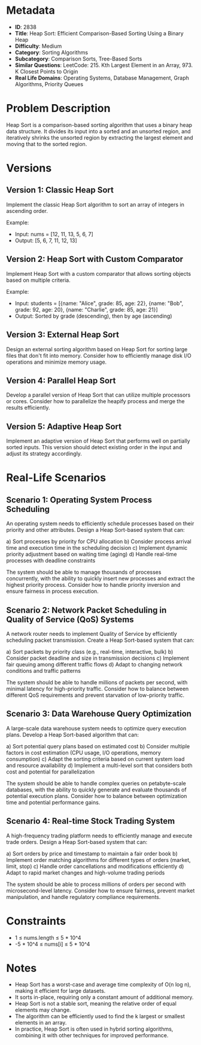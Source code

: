 # Metadata

- **ID**: 2838
- **Title**: Heap Sort: Efficient Comparison-Based Sorting Using a Binary Heap
- **Difficulty**: Medium
- **Category**: Sorting Algorithms
- **Subcategory**: Comparison Sorts, Tree-Based Sorts
- **Similar Questions**: LeetCode: 215. Kth Largest Element in an Array, 973. K Closest Points to Origin
- **Real Life Domains**: Operating Systems, Database Management, Graph Algorithms, Priority Queues

# Problem Description

Heap Sort is a comparison-based sorting algorithm that uses a binary heap data structure. It divides its input into a sorted and an unsorted region, and iteratively shrinks the unsorted region by extracting the largest element and moving that to the sorted region.

# Versions

## Version 1: Classic Heap Sort

Implement the classic Heap Sort algorithm to sort an array of integers in ascending order.

Example:
- Input: nums = [12, 11, 13, 5, 6, 7]
- Output: [5, 6, 7, 11, 12, 13]

## Version 2: Heap Sort with Custom Comparator

Implement Heap Sort with a custom comparator that allows sorting objects based on multiple criteria.

Example:
- Input: students = [{name: "Alice", grade: 85, age: 22}, {name: "Bob", grade: 92, age: 20}, {name: "Charlie", grade: 85, age: 21}]
- Output: Sorted by grade (descending), then by age (ascending)

## Version 3: External Heap Sort

Design an external sorting algorithm based on Heap Sort for sorting large files that don't fit into memory. Consider how to efficiently manage disk I/O operations and minimize memory usage.

## Version 4: Parallel Heap Sort

Develop a parallel version of Heap Sort that can utilize multiple processors or cores. Consider how to parallelize the heapify process and merge the results efficiently.

## Version 5: Adaptive Heap Sort

Implement an adaptive version of Heap Sort that performs well on partially sorted inputs. This version should detect existing order in the input and adjust its strategy accordingly.

# Real-Life Scenarios

## Scenario 1: Operating System Process Scheduling

An operating system needs to efficiently schedule processes based on their priority and other attributes. Design a Heap Sort-based system that can:

a) Sort processes by priority for CPU allocation
b) Consider process arrival time and execution time in the scheduling decision
c) Implement dynamic priority adjustment based on waiting time (aging)
d) Handle real-time processes with deadline constraints

The system should be able to manage thousands of processes concurrently, with the ability to quickly insert new processes and extract the highest priority process. Consider how to handle priority inversion and ensure fairness in process execution.

## Scenario 2: Network Packet Scheduling in Quality of Service (QoS) Systems

A network router needs to implement Quality of Service by efficiently scheduling packet transmission. Create a Heap Sort-based system that can:

a) Sort packets by priority class (e.g., real-time, interactive, bulk)
b) Consider packet deadline and size in transmission decisions
c) Implement fair queuing among different traffic flows
d) Adapt to changing network conditions and traffic patterns

The system should be able to handle millions of packets per second, with minimal latency for high-priority traffic. Consider how to balance between different QoS requirements and prevent starvation of low-priority traffic.

## Scenario 3: Data Warehouse Query Optimization

A large-scale data warehouse system needs to optimize query execution plans. Develop a Heap Sort-based algorithm that can:

a) Sort potential query plans based on estimated cost
b) Consider multiple factors in cost estimation (CPU usage, I/O operations, memory consumption)
c) Adapt the sorting criteria based on current system load and resource availability
d) Implement a multi-level sort that considers both cost and potential for parallelization

The system should be able to handle complex queries on petabyte-scale databases, with the ability to quickly generate and evaluate thousands of potential execution plans. Consider how to balance between optimization time and potential performance gains.

## Scenario 4: Real-time Stock Trading System

A high-frequency trading platform needs to efficiently manage and execute trade orders. Design a Heap Sort-based system that can:

a) Sort orders by price and timestamp to maintain a fair order book
b) Implement order matching algorithms for different types of orders (market, limit, stop)
c) Handle order cancellations and modifications efficiently
d) Adapt to rapid market changes and high-volume trading periods

The system should be able to process millions of orders per second with microsecond-level latency. Consider how to ensure fairness, prevent market manipulation, and handle regulatory compliance requirements.

# Constraints

- 1 ≤ nums.length ≤ 5 * 10^4
- -5 * 10^4 ≤ nums[i] ≤ 5 * 10^4

# Notes

- Heap Sort has a worst-case and average time complexity of O(n log n), making it efficient for large datasets.
- It sorts in-place, requiring only a constant amount of additional memory.
- Heap Sort is not a stable sort, meaning the relative order of equal elements may change.
- The algorithm can be efficiently used to find the k largest or smallest elements in an array.
- In practice, Heap Sort is often used in hybrid sorting algorithms, combining it with other techniques for improved performance.